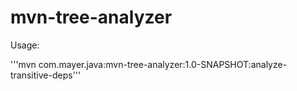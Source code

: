 # mvn-tree-analyzer

Usage:

'''mvn com.mayer.java:mvn-tree-analyzer:1.0-SNAPSHOT:analyze-transitive-deps'''
